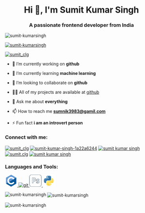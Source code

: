 <h1 align="center">Hi 👋, I'm Sumit Kumar Singh</h1>
<h3 align="center">A passionate frontend developer from India</h3>

<p align="left"> <img src="https://komarev.com/ghpvc/?username=sumit-kumarsingh&label=Profile%20views&color=0e75b6&style=flat" alt="sumit-kumarsingh" /> </p>

<p align="left"> <a href="https://github.com/ryo-ma/github-profile-trophy"><img src="https://github-profile-trophy.vercel.app/?username=sumit-kumarsingh" alt="sumit-kumarsingh" /></a> </p>

<p align="left"> <a href="https://twitter.com/sumit_clg" target="blank"><img src="https://img.shields.io/twitter/follow/sumit_clg?logo=twitter&style=for-the-badge" alt="sumit_clg" /></a> </p>

- 🔭 I’m currently working on **github**

- 🌱 I’m currently learning **machine learning**

- 💞️ I’m looking to collaborate on **github**

- 👨‍💻 All of my projects are available at [github](github)

- 💬 Ask me about **everything**

- 📫 How to reach me **sumnik3983@gamil.com**

- ⚡ Fun fact **i am an introvert person**

<h3 align="left">Connect with me:</h3>
<p align="left">
<a href="https://twitter.com/sumit_clg" target="blank"><img align="center" src="https://raw.githubusercontent.com/rahuldkjain/github-profile-readme-generator/master/src/images/icons/Social/twitter.svg" alt="sumit_clg" height="30" width="40" /></a>
<a href="https://linkedin.com/in/sumit-kumar-singh-1a22a6244" target="blank"><img align="center" src="https://raw.githubusercontent.com/rahuldkjain/github-profile-readme-generator/master/src/images/icons/Social/linked-in-alt.svg" alt="sumit-kumar-singh-1a22a6244" height="30" width="40" /></a>
<a href="https://fb.com/sumit kumar singh" target="blank"><img align="center" src="https://raw.githubusercontent.com/rahuldkjain/github-profile-readme-generator/master/src/images/icons/Social/facebook.svg" alt="sumit kumar singh" height="30" width="40" /></a>
<a href="https://instagram.com/sumit.clg" target="blank"><img align="center" src="https://raw.githubusercontent.com/rahuldkjain/github-profile-readme-generator/master/src/images/icons/Social/instagram.svg" alt="sumit.clg" height="30" width="40" /></a>
<a href="https://www.youtube.com/c/sumit kumar singh" target="blank"><img align="center" src="https://raw.githubusercontent.com/rahuldkjain/github-profile-readme-generator/master/src/images/icons/Social/youtube.svg" alt="sumit kumar singh" height="30" width="40" /></a>
</p>

<h3 align="left">Languages and Tools:</h3>
<p align="left"> <a href="https://www.cprogramming.com/" target="_blank" rel="noreferrer"> <img src="https://raw.githubusercontent.com/devicons/devicon/master/icons/c/c-original.svg" alt="c" width="40" height="40"/> </a> <a href="https://git-scm.com/" target="_blank" rel="noreferrer"> <img src="https://www.vectorlogo.zone/logos/git-scm/git-scm-icon.svg" alt="git" width="40" height="40"/> </a> <a href="https://www.photoshop.com/en" target="_blank" rel="noreferrer"> <img src="https://raw.githubusercontent.com/devicons/devicon/master/icons/photoshop/photoshop-line.svg" alt="photoshop" width="40" height="40"/> </a> <a href="https://www.python.org" target="_blank" rel="noreferrer"> <img src="https://raw.githubusercontent.com/devicons/devicon/master/icons/python/python-original.svg" alt="python" width="40" height="40"/> </a> </p>

<p><img align="left" src="https://github-readme-stats.vercel.app/api/top-langs?username=sumit-kumarsingh&show_icons=true&locale=en&layout=compact" alt="sumit-kumarsingh" /></p>

<p>&nbsp;<img align="center" src="https://github-readme-stats.vercel.app/api?username=sumit-kumarsingh&show_icons=true&locale=en" alt="sumit-kumarsingh" /></p>

<p><img align="center" src="https://github-readme-streak-stats.herokuapp.com/?user=sumit-kumarsingh&" alt="sumit-kumarsingh" /></p>
